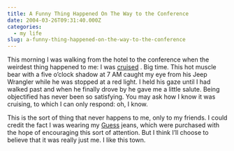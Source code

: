 ```yaml
---
title: A Funny Thing Happened On The Way to the Conference
date: 2004-03-26T09:31:40.000Z
categories:
  - my life
slug: a-funny-thing-happened-on-the-way-to-the-conference
---
```

This morning I was walking from the hotel to the conference when the weirdest thing happened to me: I was [cruised][1] . Big time. This hot muscle bear with a five o’clock shadow at 7 <span class="caps">AM</span> caught my eye from his Jeep Wrangler while he was stopped at a red light. I held his gaze until I had walked past and when he finally drove by he gave me a little salute. Being objectified has never been so satisfying. You may ask how I know it was cruising, to which I can only respond: oh, I know.

This is the sort of thing that never happens to me, only to my friends. I could credit the fact I was wearing my [Guess][2]  jeans, which were purchased with the hope of encouraging this sort of attention. But I think I’ll choose to believe that it was really just me. I like this town.



 [1]: http://dictionary.reference.com/search?q=cruise
 [2]: http://guess.com
